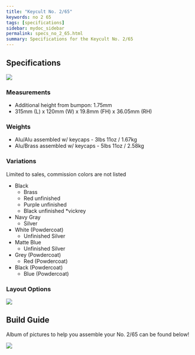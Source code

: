 ```yaml
---
title: "Keycult No. 2/65"
keywords: no 2 65
tags: [specifications]
sidebar: mydoc_sidebar
permalink: specs_no_2_65.html
summary: Specifications for the Keycult No. 2/65
---
```


## Specifications

![](https://cdn.shopify.com/s/files/1/0015/5084/3975/collections/No._2-65_-6_800x800.jpg?v=1607198696%202.22x)

### Measurements

- Additional height from bumpon: 1.75mm
- 315mm (L) x 120mm (W) x 19.8mm (FH) x 36.05mm (RH)

### Weights

- Alu/Alu assembled w/ keycaps - 3lbs 11oz / 1.67kg
- Alu/Brass assembled w/ keycaps - 5lbs 11oz / 2.58kg

### Variations

Limited to sales, commission colors are not listed

- Black
    - Brass
    - Red unfinished
    - Purple unfinished
    - Black unfinished *vickrey
- Navy Gray
    - Silver
- White (Powdercoat)
    - Unfinished Silver
- Matte Blue
    - Unfinished Silver
- Grey (Powdercoat)
    - Red (Powdercoat)
- Black (Powdercoat)
    - Blue (Powdercoat)


### Layout Options

![](https://cdn.shopify.com/s/files/1/0015/5084/3975/products/wt65a-layout_1440x960.jpg?v=1578518041)

## Build Guide

Album of pictures to help you assemble your No. 2/65 can be found below!

[![](https://i.imgur.com/hwStq5m.jpg)](https://imgur.com/a/6hgMbfd)
